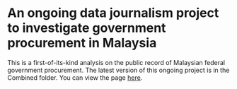 An ongoing data journalism project to investigate government procurement in Malaysia
====================
This is a first-of-its-kind analysis on the public record of Malaysian federal government procurement. The latest version of this ongoing project is in the Combined folder. You can view the page <a href="http://kuangkeng.github.io/keng-data-journalism/procurement%20project/combined/index.html">here<a>.
